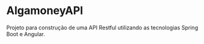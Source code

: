# AlgamoneyAPI
Projeto para construção de uma API Restful utilizando as tecnologias Spring Boot e Angular.
